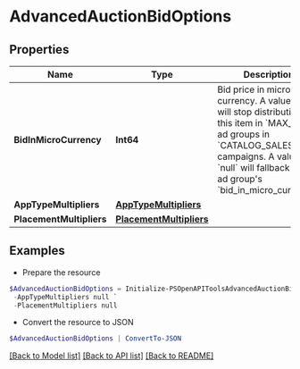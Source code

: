 # AdvancedAuctionBidOptions
## Properties

Name | Type | Description | Notes
------------ | ------------- | ------------- | -------------
**BidInMicroCurrency** | **Int64** | Bid price in micro currency. A value of 0 will stop distribution for this item in &#x60;MAX_BID&#x60; ad groups in &#x60;CATALOG_SALES&#x60; campaigns. A value of &#x60;null&#x60; will fallback to the ad group&#39;s &#x60;bid_in_micro_currency&#x60;. | [optional] 
**AppTypeMultipliers** | [**AppTypeMultipliers**](AppTypeMultipliers.md) |  | [optional] 
**PlacementMultipliers** | [**PlacementMultipliers**](PlacementMultipliers.md) |  | [optional] 

## Examples

- Prepare the resource
```powershell
$AdvancedAuctionBidOptions = Initialize-PSOpenAPIToolsAdvancedAuctionBidOptions  -BidInMicroCurrency 5000000 `
 -AppTypeMultipliers null `
 -PlacementMultipliers null
```

- Convert the resource to JSON
```powershell
$AdvancedAuctionBidOptions | ConvertTo-JSON
```

[[Back to Model list]](../README.md#documentation-for-models) [[Back to API list]](../README.md#documentation-for-api-endpoints) [[Back to README]](../README.md)

